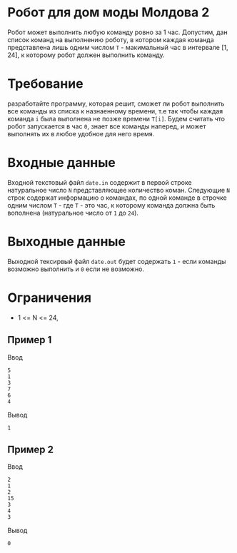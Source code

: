 # Робот для дом моды Молдова 2

Робот может выполнить любую команду ровно за 1 час.
Допустим, дан список команд на выполнению роботу, в котором каждая команда представлена лишь одним числом `T` - 
макимальный час в интервале [1, 24], к которому робот должен выполнить команду.  


# Требование
разработайте программу, которая решит, сможет ли робот выполнить все команды из списка 
к назнаенному времени, т.е так чтобы каждая команда `i` была выполнена не позже времени `T[i]`. 
Будем считать что робот запускается в час `0`, знает все команды наперед, и может выполнять их в любое удобное для него 
время.


# Входные данные
Входной текстовый файл `date.in` содержит в первой строке натуральное число `N` представляющее количество коман. 
Следующие `N` строк содержат информацию о командах, по одной команде в строчке одним числом `T` - где `T` - это час, 
к которому команда должна быть вополнена (натуральное число от `1` до `24`).

# Выходные данные
Выходной тексирвый файл `date.out` будет содержать `1` - если команды возможно выполнить и `0` если не возможно.

# Ограничения
* 1 <= N <= 24,

## Пример 1
Ввод
```
5
1
3
7
6
4
```

Вывод
```
1
```


## Пример 2
Ввод
```
2
1
2
15
3
4
3
```

Вывод
```
0
```
